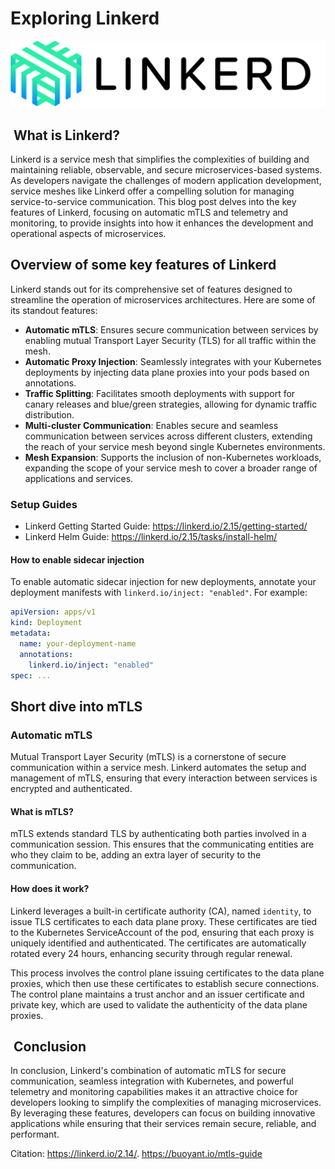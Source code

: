 # Exploring Linkerd

![linkerd_logo](../assets/linkerd_logo.png)

##  What is Linkerd?

Linkerd is a service mesh that simplifies the complexities of building and maintaining reliable, observable, and secure microservices-based systems. As developers navigate the challenges of modern application development, service meshes like Linkerd offer a compelling solution for managing service-to-service communication. This blog post delves into the key features of Linkerd, focusing on automatic mTLS and telemetry and monitoring, to provide insights into how it enhances the development and operational aspects of microservices.

## Overview of some key features of Linkerd

Linkerd stands out for its comprehensive set of features designed to streamline the operation of microservices architectures. Here are some of its standout features:

- **Automatic mTLS**: Ensures secure communication between services by enabling mutual Transport Layer Security (TLS) for all traffic within the mesh.
- **Automatic Proxy Injection**: Seamlessly integrates with your Kubernetes deployments by injecting data plane proxies into your pods based on annotations.
- **Traffic Splitting**: Facilitates smooth deployments with support for canary releases and blue/green strategies, allowing for dynamic traffic distribution.
- **Multi-cluster Communication**: Enables secure and seamless communication between services across different clusters, extending the reach of your service mesh beyond single Kubernetes environments.
- **Mesh Expansion**: Supports the inclusion of non-Kubernetes workloads, expanding the scope of your service mesh to cover a broader range of applications and services.

### Setup Guides

- Linkerd Getting Started Guide: <https://linkerd.io/2.15/getting-started/>
- Linkerd Helm Guide: <https://linkerd.io/2.15/tasks/install-helm/>

#### How to enable sidecar injection

To enable automatic sidecar injection for new deployments, annotate your deployment manifests with `linkerd.io/inject: "enabled"`. For example:

```yaml
apiVersion: apps/v1
kind: Deployment
metadata:
  name: your-deployment-name
  annotations:
    linkerd.io/inject: "enabled"
spec: ...
```

## Short dive into mTLS

### Automatic mTLS

Mutual Transport Layer Security (mTLS) is a cornerstone of secure communication within a service mesh. Linkerd automates the setup and management of mTLS, ensuring that every interaction between services is encrypted and authenticated.

#### What is mTLS?

mTLS extends standard TLS by authenticating both parties involved in a communication session. This ensures that the communicating entities are who they claim to be, adding an extra layer of security to the communication.

#### How does it work?

Linkerd leverages a built-in certificate authority (CA), named `identity`, to issue TLS certificates to each data plane proxy. These certificates are tied to the Kubernetes ServiceAccount of the pod, ensuring that each proxy is uniquely identified and authenticated. The certificates are automatically rotated every 24 hours, enhancing security through regular renewal.

This process involves the control plane issuing certificates to the data plane proxies, which then use these certificates to establish secure connections. The control plane maintains a trust anchor and an issuer certificate and private key, which are used to validate the authenticity of the data plane proxies.

##  Conclusion

In conclusion, Linkerd's combination of automatic mTLS for secure communication, seamless integration with Kubernetes, and powerful telemetry and monitoring capabilities makes it an attractive choice for developers looking to simplify the complexities of managing microservices. By leveraging these features, developers can focus on building innovative applications while ensuring that their services remain secure, reliable, and performant.

Citation: <https://linkerd.io/2.14/>. <https://buoyant.io/mtls-guide>
